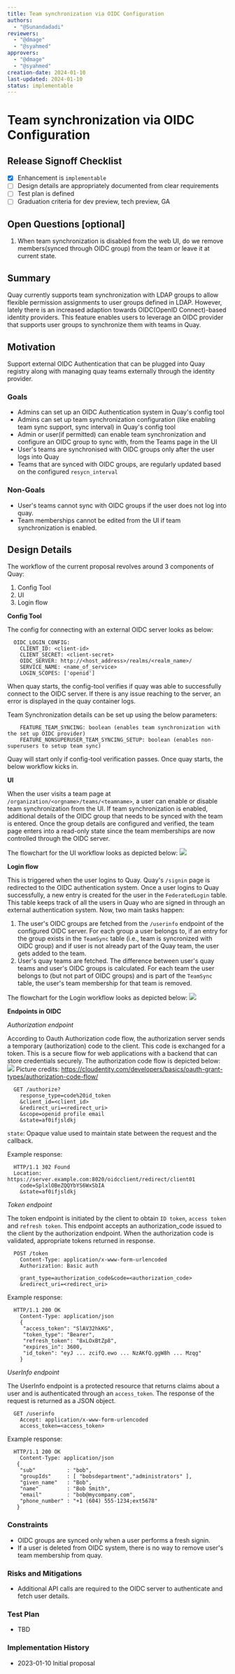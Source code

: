 ```yaml
---
title: Team synchronization via OIDC Configuration
authors:
  - "@Sunandadadi"
reviewers:
  - "@dmage"
  - "@syahmed"
approvers:
  - "@dmage"
  - "@syahmed"
creation-date: 2024-01-10
last-updated: 2024-01-10
status: implementable
---
```


# Team synchronization via OIDC Configuration

## Release Signoff Checklist

- [X] Enhancement is `implementable`
- [ ] Design details are appropriately documented from clear requirements
- [ ] Test plan is defined
- [ ] Graduation criteria for dev preview, tech preview, GA

## Open Questions [optional]

1. When team synchronization is disabled from the web UI, do we remove members(synced through OIDC group) from the team or leave it at current state.

## Summary

Quay currently supports team synchronization with LDAP groups to allow flexible permission assignments to user groups defined in LDAP. However, lately there is an increased adaption towards OIDC(OpenID Connect)-based identity providers.
This feature enables users to leverage an OIDC provider that supports user groups to synchronize them with teams in Quay.

## Motivation

Support external OIDC Authentication that can be plugged into Quay registry along with managing quay teams externally through the identity provider.

### Goals

* Admins can set up an OIDC Authentication system in Quay's config tool
* Admins can set up team synchronization configuration (like enabling team sync support, sync interval) in Quay's config tool
* Admin or user(if permitted) can enable team synchronization and configure an OIDC group to sync with, from the Teams page in the UI
* User's teams are synchronised with OIDC groups only after the user logs into Quay
* Teams that are synced with OIDC groups, are regularly updated based on the configured `resycn_interval`

### Non-Goals

* User's teams cannot sync with OIDC groups if the user does not log into quay.
* Team memberships cannot be edited from the UI if team synchronization is enabled.

## Design Details

The workflow of the current proposal revolves around 3 components of Quay:
1. Config Tool
2. UI
3. Login flow

**Config Tool**

The config for connecting with an external OIDC server looks as below:

```
  OIDC_LOGIN_CONFIG:
    CLIENT_ID: <client-id>
    CLIENT_SECRET: <client-secret>
    OIDC_SERVER: http://<host_address>/realms/<realm_name>/
    SERVICE_NAME: <name_of_service>
    LOGIN_SCOPES: ['openid']
```

When quay starts, the config-tool verifies if quay was able to successfully connect to the OIDC server. If there is any issue reaching to the server, an error is displayed in the quay container logs.

Team Synchronization details can be set up using the below parameters:

```
    FEATURE_TEAM_SYNCING: boolean (enables team synchronization with the set up OIDC provider)
    FEATURE_NONSUPERUSER_TEAM_SYNCING_SETUP: boolean (enables non-superusers to setup team sync)
```

Quay will start only if config-tool verification passes. Once quay starts, the below workflow kicks in.

**UI**

When the user visits a team page at `/organization/<orgname>/teams/<teamname>`, a user can enable or disable team synchronization from the UI. If team synchronization is enabled, additional details of the OIDC group that needs to be synced with the team is entered.
Once the group details are configured and verified, the team page enters into a read-only state since the team memberships are now controlled through the OIDC server.

The flowchart for the UI workflow looks as depicted below:
![](https://github.com/quay/quay/assets/11522230/89ee41de-9be5-4fd0-a462-8cd54504648f)

**Login flow**

This is triggered when the user logins to Quay. Quay's `/signin` page is redirected to the OIDC authentication system. Once a user logins to Quay successfully, a new entry is created for the user in the `FederatedLogin` table. This table
keeps track of all the users in Quay who are signed in through an external authentication system. Now, two main tasks happen:

1. The user's OIDC groups are fetched from the `/userinfo` endpoint of the configured OIDC server. For each group a user
belongs to, if an entry for the group exists in the `TeamSync` table (i.e., team is syncronized with OIDC group) and if user is not already part of the Quay team, the user gets added to the team.
2. User's quay teams are fetched. The difference between user's quay teams and user's OIDC groups is calculated. For each team the user belongs to (but not part of OIDC groups) and is part of the `TeamSync` table, the user's team membership for that team is removed.

The flowchart for the Login workflow looks as depicted below:
![](https://github.com/quay/enhancements/assets/11522230/1fcdabf6-a052-4873-9721-1dda4fc2b81d)

**Endpoints in OIDC**

*Authorization endpoint*

According to Oauth Authorization code flow, the authorization server sends a temporary (authorization) code to the client. This code is exchanged for a token. This is a secure flow for web applications with a backend that can store credentials securely. The authorization code flow is depicted below:
![](https://github.com/quay/enhancements/assets/11522230/9967a80b-77ec-44c4-a5d6-6a0667a8392c)
Picture credits: https://cloudentity.com/developers/basics/oauth-grant-types/authorization-code-flow/

```
  GET /authorize?
    response_type=code%20id_token
    &client_id=<client_id>
    &redirect_uri=<redirect_uri>
    &scope=openid profile email
    &state=af0ifjsldkj
```
`state`: Opaque value used to maintain state between the request and the callback.

Example response:
```
  HTTP/1.1 302 Found
  Location: https://server.example.com:8020/oidcclient/redirect/client01
    code=SplxlOBeZQQYbYS6WxSbIA
    &state=af0ifjsldkj
```

*Token endpoint*

The token endpoint is initiated by the client to obtain `ID token`, `access token` and `refresh token`. This endpoint accepts an authorization_code issued to the client by the authorization endpoint. When the authorization code is validated, appropriate tokens returned in response.

```
  POST /token
    Content-Type: application/x-www-form-urlencoded
    Authorization: Basic auth

    grant_type=authorization_code&code=<authorization_code>
    &redirect_uri=<redirect_uri>
```

Example response:
```
  HTTP/1.1 200 OK
    Content-Type: application/json
    {
     "access_token": "SlAV32hkKG",
     "token_type": "Bearer",
     "refresh_token": "8xLOxBtZp8",
     "expires_in": 3600,
     "id_token": "eyJ ... zcifQ.ewo ... NzAKfQ.ggW8h ... Mzqg"
    }
```

*UserInfo endpoint*

The UserInfo endpoint is a protected resource that returns claims about a user and is authenticated through an `access_token`. The response of the request is returned as a JSON object.

```
  GET /userinfo
    Accept: application/x-www-form-urlencoded
    access_token=<access_token>
```

Example response:

```
  HTTP/1.1 200 OK
    Content-Type: application/json
   {
    "sub"          : "bob",
    "groupIds"     : [ "bobsdepartment","administrators" ],
    "given_name"   : "Bob",
    "name"         : "Bob Smith",
    "email"        : "bob@mycompany.com",
    "phone_number" : "+1 (604) 555-1234;ext5678"
   }
```

### Constraints

* OIDC groups are synced only when a user performs a fresh signin.
* If a user is deleted from OIDC system, there is no way to remove user's team membership from quay.

### Risks and Mitigations

* Additional API calls are required to the OIDC server to authenticate and fetch user details.

### Test Plan

* TBD

### Implementation History

* 2023-01-10 Initial proposal
